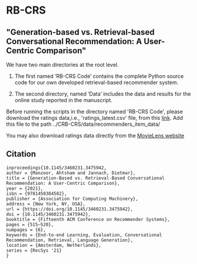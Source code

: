 # RB-CRS
## "Generation-based vs. Retrieval-based Conversational Recommendation: A User-Centric Comparison"

We have two main directories at the root level.
1. The first named ‘RB-CRS Code’ contains the complete Python source code for our own developed retrieval-based recommender system. 

2. The second directory, named ‘Data’ includes the data and results for the online study reported in the manuscript.




Before running the scripts in the directory named 'RB-CRS Code', please download the ratings data,i.e., 'ratings_latest.csv' file, from this [link](https://drive.google.com/drive/folders/1VIDW7gSt7o9tllGTbbA4LnBRUgnlOPUh). Add this file to the path ../CRB-CRS/data/recommenders_item_data/

You may also download ratings data directly from the [MovieLens website](https://grouplens.org/datasets/movielens/25m/) 

## **Citation**
```
inproceedings{10.1145/3460231.3475942,
author = {Manzoor, Ahtsham and Jannach, Dietmar},
title = {Generation-Based vs. Retrieval-Based Conversational Recommendation: A User-Centric Comparison},
year = {2021},
isbn = {9781450384582},
publisher = {Association for Computing Machinery},
address = {New York, NY, USA},
url = {https://doi.org/10.1145/3460231.3475942},
doi = {10.1145/3460231.3475942},
booktitle = {Fifteenth ACM Conference on Recommender Systems},
pages = {515–520},
numpages = {6},
keywords = {End-to-end Learning, Evaluation, Conversational Recommendation, Retrieval, Language Generation},
location = {Amsterdam, Netherlands},
series = {RecSys '21}
}



```
